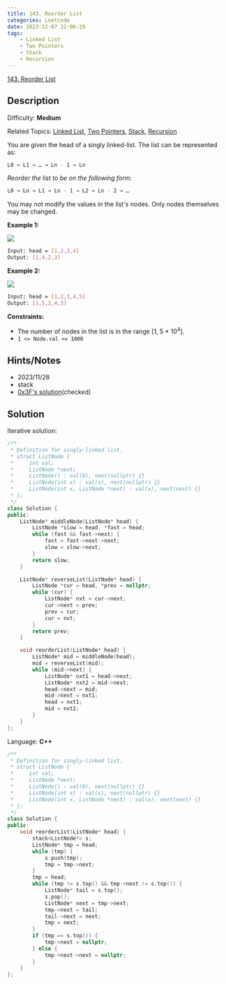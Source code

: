 ```yaml
---
title: 143. Reorder List
categories: Leetcode
date: 2023-12-07 22:06:29
tags:
    - Linked List
    - Two Pointers
    - Stack
    - Recursion
---
```


[143\. Reorder List](https://leetcode.com/problems/reorder-list/)

## Description

Difficulty: **Medium**

Related Topics: [Linked List](https://leetcode.com/tag/https://leetcode.com/tag/linked-list//), [Two Pointers](https://leetcode.com/tag/https://leetcode.com/tag/two-pointers//), [Stack](https://leetcode.com/tag/https://leetcode.com/tag/stack//), [Recursion](https://leetcode.com/tag/https://leetcode.com/tag/recursion//)

You are given the head of a singly linked-list. The list can be represented as:

```bash
L0 → L1 → … → Ln - 1 → Ln
```

_Reorder the list to be on the following form:_

```bash
L0 → Ln → L1 → Ln - 1 → L2 → Ln - 2 → …
```

You may not modify the values in the list's nodes. Only nodes themselves may be changed.

**Example 1:**

![](https://assets.leetcode.com/uploads/2021/03/04/reorder1linked-list.jpg)

```bash
Input: head = [1,2,3,4]
Output: [1,4,2,3]
```

**Example 2:**

![](https://assets.leetcode.com/uploads/2021/03/09/reorder2-linked-list.jpg)

```bash
Input: head = [1,2,3,4,5]
Output: [1,5,2,4,3]
```

**Constraints:**

* The number of nodes in the list is in the range [1, 5 * 10<sup>4</sup>].
* `1 <= Node.val <= 1000`

## Hints/Notes

* 2023/11/28
* stack
* [0x3F's solution](https://leetcode.cn/problems/reorder-list/solutions/1999276/mei-xiang-ming-bai-yi-ge-shi-pin-jiang-t-u66q/)(checked)

## Solution

Iterative solution:

```C++
/**
 * Definition for singly-linked list.
 * struct ListNode {
 *     int val;
 *     ListNode *next;
 *     ListNode() : val(0), next(nullptr) {}
 *     ListNode(int x) : val(x), next(nullptr) {}
 *     ListNode(int x, ListNode *next) : val(x), next(next) {}
 * };
 */
class Solution {
public:
    ListNode* middleNode(ListNode* head) {
        ListNode *slow = head, *fast = head;
        while (fast && fast->next) {
            fast = fast->next->next;
            slow = slow->next;
        }
        return slow;
    }

    ListNode* reverseList(ListNode* head) {
        ListNode *cur = head, *prev = nullptr;
        while (cur) {
            ListNode* nxt = cur->next;
            cur->next = prev;
            prev = cur;
            cur = nxt;
        }
        return prev;
    }

    void reorderList(ListNode* head) {
        ListNode* mid = middleNode(head);
        mid = reverseList(mid);
        while (mid->next) {
            ListNode* nxt1 = head->next;
            ListNode* nxt2 = mid->next;
            head->next = mid;
            mid->next = nxt1;
            head = nxt1;
            mid = nxt2;
        }
    }
};
```


Language: **C++**

```C++
/**
 * Definition for singly-linked list.
 * struct ListNode {
 *     int val;
 *     ListNode *next;
 *     ListNode() : val(0), next(nullptr) {}
 *     ListNode(int x) : val(x), next(nullptr) {}
 *     ListNode(int x, ListNode *next) : val(x), next(next) {}
 * };
 */
class Solution {
public:
    void reorderList(ListNode* head) {
        stack<ListNode*> s;
        ListNode* tmp = head;
        while (tmp) {
            s.push(tmp);
            tmp = tmp->next;
        }
        tmp = head;
        while (tmp != s.top() && tmp->next != s.top()) {
            ListNode* tail = s.top();
            s.pop();
            ListNode* next = tmp->next;
            tmp->next = tail;
            tail->next = next;
            tmp = next;
        }
        if (tmp == s.top()) {
            tmp->next = nullptr;
        } else {
            tmp->next->next = nullptr;
        }
    }
};
```
